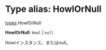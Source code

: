 # Type alias: HowlOrNull

[types](../modules/types.md).HowlOrNull

 **HowlOrNull**: `Howl` \| ``null``

Howlインスタンス、またはnull。
